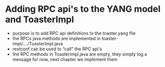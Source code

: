 # Adding RPC api's to the YANG model and ToasterImpl

- purpose is to add RPC  api definitions to the toaster.yang file
- the RPCs java methods are implemented in toaster-impl/..../ToasterImpl.java
- restconf can be used to “call” the RPC api's
- the RPC methods in ToasterImpl.java are empty, they simply log a message for now, next chapter we implement them
